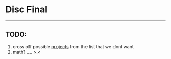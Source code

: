 # Disc Final

---

## TODO:
1. cross off possible [projects](./main.md) from the list that we dont want 
2. math? .... >.<
